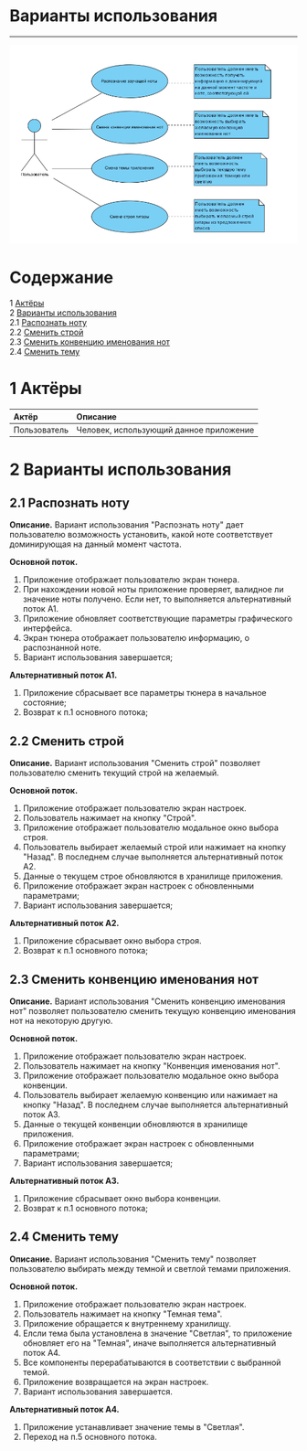 ﻿# Варианты использования
---

![Диаграмма Варианты использования](https://github.com/NasterVill/LightningTunerV2/blob/master/Documents/Diagrams/Use%20Case/Use%20Case%20Diagram.PNG)

# Содержание
1 [Актёры](#1) <br>
2 [Варианты использования](#2) <br>
  2.1 [Распознать ноту](#2.1) <br>
  2.2 [Сменить строй](#2.2) <br>
  2.3 [Сменить конвенцию именования нот](#2.3) <br>
  2.4 [Сменить тему](#2.4) <br>
  
<a name="1"/>

# 1 Актёры

| Актёр | Описание |
|:--|:--|
| Пользователь | Человек, использующий данное приложение |

<a name="2"/>

# 2 Варианты использования

<a name="2.1"/>

## 2.1 Распознать ноту

**Описание.** Вариант использования "Распознать ноту" дает пользователю возможность установить, какой ноте соответствует доминирующая на данный момент частота.

**Основной поток.**
1. Приложение отображает пользователю экран тюнера.
2. При нахождении новой ноты приложение проверяет, валидное ли значение ноты получено. Если нет, то выполняется альтернативный поток А1.
3. Приложение обновляет соответствующие параметры графического интерфейса.
4. Экран тюнера отображает пользователю информацию, о распознанной ноте.
5. Вариант использования завершается;

**Альтернативный поток А1.**
1. Приложение сбрасывает все параметры тюнера в начальное состояние;
2. Возврат к п.1 основного потока;

<a name="2.2"/>

## 2.2 Сменить строй

**Описание.** Вариант использования "Сменить строй" позволяет пользователю сменить текущий строй на желаемый.

**Основной поток.**
1. Приложение отображает пользователю экран настроек.
2. Пользователь нажимает на кнопку "Строй".
3. Приложение отображает пользователю модальное окно выбора строя.
4. Пользователь выбирает желаемый строй или нажимает на кнопку "Назад". В последнем случае выполняется альтернативный поток А2.
5. Данные о текущем строе обновляются в хранилище приложения.
6. Приложение отображает экран настроек с обновленными параметрами;
7. Вариант использования завершается;

**Альтернативный поток А2.**
1. Приложение сбрасывает окно выбора строя.
2. Возврат к п.1 основного потока;

<a name="2.3"/>

## 2.3 Сменить конвенцию именования нот

**Описание.** Вариант использования "Сменить конвенцию именования нот" позволяет пользователю сменить текущую конвенцию именования нот на некоторую другую.

**Основной поток.**
1. Приложение отображает пользователю экран настроек.
2. Пользователь нажимает на кнопку "Конвенция именования нот".
3. Приложение отображает пользователю модальное окно выбора конвенции.
4. Пользователь выбирает желаемую конвенцию или нажимает на кнопку "Назад". В последнем случае выполняется альтернативный поток А3.
5. Данные о текущей конвенции обновляются в хранилище приложения.
6. Приложение отображает экран настроек с обновленными параметрами;
7. Вариант использования завершается;

**Альтернативный поток А3.**
1. Приложение сбрасывает окно выбора конвенции.
2. Возврат к п.1 основного потока;

<a name="2.4"/>

## 2.4 Сменить тему

**Описание.** Вариант использования "Сменить тему" позволяет пользователю выбирать между темной и светлой темами приложения.

**Основной поток.**
1. Приложение отображает пользователю экран настроек.
2. Пользователь нажимает на кнопку "Темная тема".
3. Приложение обращается к внутреннему хранилищу.
4. Елсли тема была установлена в значение "Светлая", то приложение обновляет его на "Темная", иначе выполняется альтернативный поток А4.
5. Все компоненты перерабатываются в соответствии с выбранной темой.
6. Приложение возвращается на экран настроек.
7. Вариант использования завершается.

**Альтернативный поток А4.**
1. Приложение устанавливает значение темы в "Светлая".
2. Переход на п.5 основного потока.